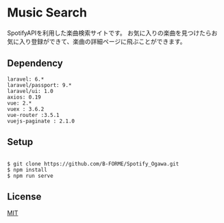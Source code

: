 # Music Search　

SpotifyAPIを利用した楽曲検索サイトです。
お気に入りの楽曲を見つけたらお気に入り登録ができて、楽曲の詳細ページに飛ぶことができます。
　

## Dependency

```
laravel: 6.*
laravel/passport: 9.*
laravel/ui: 1.0
axios: 0.19
vue: 2.*
vuex : 3.6.2
vue-router :3.5.1
vuejs-paginate : 2.1.0

```


## Setup

```

$ git clone https://github.com/B-FORME/Spotify_Ogawa.git
$ npm install
$ npm run serve

```





## License

[MIT](/LICENSE)